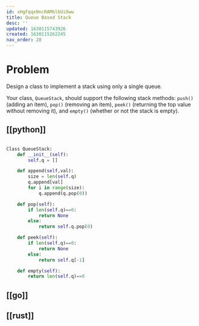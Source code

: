 ```yaml
---
id: xHgFqqxNncRAMblbUiOww
title: Queue Based Stack
desc: ''
updated: 1630115743926
created: 1630115262245
nav_order: 28
---
```

# Problem

Design a class to implement a stack using only a single queue.

Your class, `QueueStack`, should support the following stack methods: `push()` (adding an item), `pop()` (removing an item), `peek()` (returning the top value without removing it), and `empty()` (whether or not the stack is empty).

## [[python]]

```python

Class QueueStack:
    def __init__(self):
        self.q = []

    def append(self,val):
        size = len(self.q)
        q.append[val]
        for i in range(size):
            q.append(q.pop(0))

    def pop(self):
        if len(self.q)==0:
            return None
        else:
            return self.q.pop(0)

    def peek(self):
        if len(self.q)==0:
            return None
        else:
            return self.q[-1]

    def empty(self):
        return len(self.q)==0
```

## [[go]]

## [[rust]]
